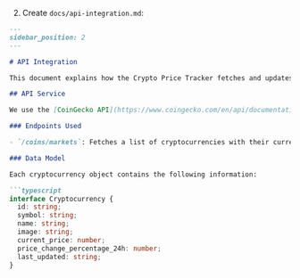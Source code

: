 2. Create `docs/api-integration.md`:

```markdown
---
sidebar_position: 2
---

# API Integration

This document explains how the Crypto Price Tracker fetches and updates cryptocurrency data.

## API Service

We use the [CoinGecko API](https://www.coingecko.com/en/api/documentation) to fetch cryptocurrency data. The API integration is handled in the `services/api.ts` file.

### Endpoints Used

- `/coins/markets`: Fetches a list of cryptocurrencies with their current market data

### Data Model

Each cryptocurrency object contains the following information:

```typescript
interface Cryptocurrency {
  id: string;
  symbol: string;
  name: string;
  image: string;
  current_price: number;
  price_change_percentage_24h: number;
  last_updated: string;
}